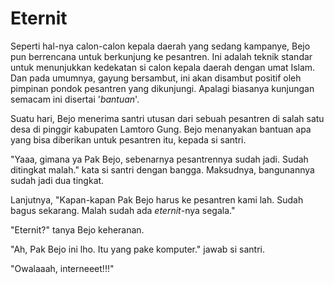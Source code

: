 # Eternit



Seperti hal-nya calon-calon kepala daerah yang sedang kampanye, Bejo pun berrencana untuk berkunjung ke pesantren. Ini adalah teknik standar untuk menunjukkan kedekatan si calon kepala daerah dengan umat Islam. Dan pada umumnya, gayung bersambut, ini akan disambut positif oleh pimpinan pondok pesantren yang dikunjungi. Apalagi biasanya kunjungan semacam ini disertai '*bantuan*'. 

Suatu hari, Bejo menerima santri utusan dari sebuah pesantren di salah satu desa di pinggir kabupaten Lamtoro Gung. Bejo menanyakan bantuan apa yang bisa diberikan untuk pesantren itu, kepada si santri.

"Yaaa, gimana ya Pak Bejo, sebenarnya pesantrennya sudah jadi. Sudah ditingkat malah." kata si santri dengan bangga. Maksudnya, bangunannya sudah jadi dua tingkat.

Lanjutnya, "Kapan-kapan Pak Bejo harus ke pesantren kami lah. Sudah bagus sekarang. Malah sudah ada *eternit*-nya segala."

"Eternit?" tanya Bejo keheranan.

"Ah, Pak Bejo ini lho. Itu yang pake komputer." jawab si santri.

"Owalaaah, interneeet!!!"